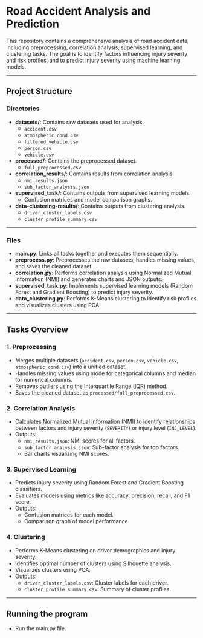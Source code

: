 # Road Accident Analysis and Prediction

This repository contains a comprehensive analysis of road accident data, including preprocessing, correlation analysis, supervised learning, and clustering tasks. The goal is to identify factors influencing injury severity and risk profiles, and to predict injury severity using machine learning models.

---

## Project Structure

### Directories
- **datasets/**: Contains raw datasets used for analysis.
  - `accident.csv`
  - `atmospheric_cond.csv`
  - `filtered_vehicle.csv`
  - `person.csv`
  - `vehicle.csv`
- **processed/**: Contains the preprocessed dataset.
  - `full_preprocessed.csv`
- **correlation_results/**: Contains results from correlation analysis.
  - `nmi_results.json`
  - `sub_factor_analysis.json`
- **supervised_task/**: Contains outputs from supervised learning models.
  - Confusion matrices and model comparison graphs.
- **data-clustering-results/**: Contains outputs from clustering analysis.
  - `driver_cluster_labels.csv`
  - `cluster_profile_summary.csv`

---

### Files
- **main.py**: Links all tasks together and executes them sequentially.
- **preprocess.py**: Preprocesses the raw datasets, handles missing values, and saves the cleaned dataset.
- **correlation.py**: Performs correlation analysis using Normalized Mutual Information (NMI) and generates charts and JSON outputs.
- **supervised_task.py**: Implements supervised learning models (Random Forest and Gradient Boosting) to predict injury severity.
- **data_clustering.py**: Performs K-Means clustering to identify risk profiles and visualizes clusters using PCA.

---

## Tasks Overview

### 1. Preprocessing
- Merges multiple datasets (`accident.csv`, `person.csv`, `vehicle.csv`, `atmospheric_cond.csv`) into a unified dataset.
- Handles missing values using mode for categorical columns and median for numerical columns.
- Removes outliers using the Interquartile Range (IQR) method.
- Saves the cleaned dataset as `processed/full_preprocessed.csv`.

### 2. Correlation Analysis
- Calculates Normalized Mutual Information (NMI) to identify relationships between factors and injury severity (`SEVERITY`) or injury level (`INJ_LEVEL`).
- Outputs:
  - `nmi_results.json`: NMI scores for all factors.
  - `sub_factor_analysis.json`: Sub-factor analysis for top factors.
  - Bar charts visualizing NMI scores.

### 3. Supervised Learning
- Predicts injury severity using Random Forest and Gradient Boosting classifiers.
- Evaluates models using metrics like accuracy, precision, recall, and F1 score.
- Outputs:
  - Confusion matrices for each model.
  - Comparison graph of model performance.

### 4. Clustering
- Performs K-Means clustering on driver demographics and injury severity.
- Identifies optimal number of clusters using Silhouette analysis.
- Visualizes clusters using PCA.
- Outputs:
  - `driver_cluster_labels.csv`: Cluster labels for each driver.
  - `cluster_profile_summary.csv`: Summary of cluster profiles.

---

## Running the program
- Run the main.py file
